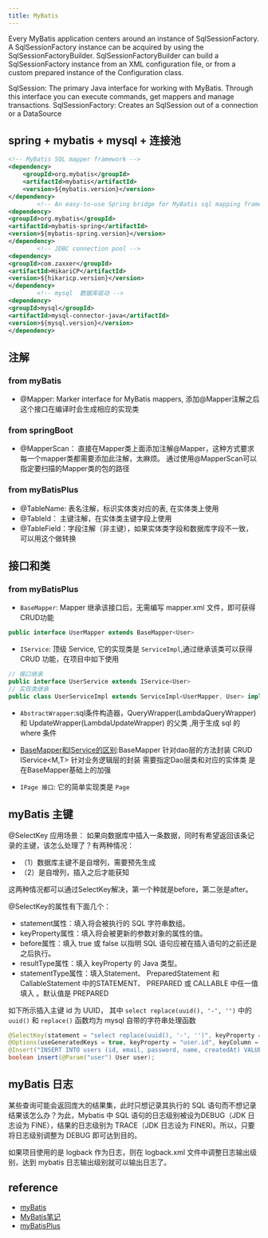 ```yaml
---
title: MyBatis
---
```


Every MyBatis application centers around an instance of SqlSessionFactory. A SqlSessionFactory instance can be acquired
by using the SqlSessionFactoryBuilder. SqlSessionFactoryBuilder can build a SqlSessionFactory instance from an XML
configuration file, or from a custom prepared instance of the Configuration class.

SqlSession: The primary Java interface for working with MyBatis. Through this interface you can execute commands, get
mappers and manage transactions. SqlSessionFactory: Creates an SqlSession out of a connection or a DataSource

## spring + mybatis + mysql + 连接池

```xml
<!-- MyBatis SQL mapper framework -->
<dependency>
    <groupId>org.mybatis</groupId>
    <artifactId>mybatis</artifactId>
    <version>${mybatis.version}</version>
</dependency>
        <!-- An easy-to-use Spring bridge for MyBatis sql mapping framework -->
<dependency>
<groupId>org.mybatis</groupId>
<artifactId>mybatis-spring</artifactId>
<version>${mybatis-spring.version}</version>
</dependency>
        <!-- JDBC connection pool -->
<dependency>
<groupId>com.zaxxer</groupId>
<artifactId>HikariCP</artifactId>
<version>${hikaricp.version}</version>
</dependency>
        <!-- mysql  数据库驱动 -->
<dependency>
<groupId>mysql</groupId>
<artifactId>mysql-connector-java</artifactId>
<version>${mysql.version}</version>
</dependency>
```

## 注解

### from myBatis

- @Mapper: Marker interface for MyBatis mappers, 添加@Mapper注解之后这个接口在编译时会生成相应的实现类

### from springBoot

- @MapperScan： 直接在Mapper类上面添加注解@Mapper，这种方式要求每一个mapper类都需要添加此注解，太麻烦。 通过使用@MapperScan可以指定要扫描的Mapper类的包的路径

### from myBatisPlus

- @TableName: 表名注解，标识实体类对应的表, 在实体类上使用
- @TableId： 主键注解，在实体类主键字段上使用
- @TableField：字段注解（非主键），如果实体类字段和数据库字段不一致，可以用这个做转换

## 接口和类

### from myBatisPlus

- `BaseMapper`: Mapper 继承该接口后，无需编写 mapper.xml 文件，即可获得CRUD功能

```java
public interface UserMapper extends BaseMapper<User> 
```

- `IService`: 顶级 Service, 它的实现类是 `ServiceImpl`,通过继承该类可以获得 CRUD 功能，在项目中如下使用

```java
// 接口继承
public interface UserService extends IService<User> 
// 实现类继承
public class UserServiceImpl extends ServiceImpl<UserMapper, User> implements UserService
```

- `AbstractWrapper`:sql条件构造器，QueryWrapper(LambdaQueryWrapper) 和 UpdateWrapper(LambdaUpdateWrapper) 的父类 ,用于生成 sql 的 where
  条件

- [BaseMapper和IService的区别](https://blog.csdn.net/pingfandehaozai/article/details/103537250):BaseMapper 针对dao层的方法封装 CRUD
  IService<M,T> 针对业务逻辑层的封装 需要指定Dao层类和对应的实体类 是在BaseMapper基础上的加强
- `IPage 接口`: 它的简单实现类是 `Page`

## myBatis 主键

@SelectKey 应用场景： 如果向数据库中插入一条数据，同时有希望返回该条记录的主键，该怎么处理了？有两种情况：

- （1）数据库主键不是自增列，需要预先生成
- （2）是自增列，插入之后才能获知

这两种情况都可以通过SelectKey解决，第一个种就是before，第二张是after。

@SelectKey的属性有下面几个：

- statement属性：填入将会被执行的 SQL 字符串数组。
- keyProperty属性：填入将会被更新的参数对象的属性的值。
- before属性：填入 true 或 false 以指明 SQL 语句应被在插入语句的之前还是之后执行。
- resultType属性：填入 keyProperty 的 Java 类型。
- statementType属性：填入Statement、 PreparedStatement 和 CallableStatement 中的STATEMENT、 PREPARED 或 CALLABLE 中任一值填入 。默认值是
  PREPARED

如下所示插入主键 id 为 UUID， 其中 `select replace(uuid(), '-', '')` 中的 `uuid()` 和 `replace()` 函数均为 mysql 自带的字符串处理函数

```java
@SelectKey(statement = "select replace(uuid(), '-', '')", keyProperty = "user.id", before = true, resultType = String.class)
@Options(useGeneratedKeys = true, keyProperty = "user.id", keyColumn = "user.id")
@Insert("INSERT INTO users (id, email, password, name, createdAt) VALUES (#{user.id}, #{user.email}, #{user.password}, #{user.name}, #{user.createdAt})")
boolean insert(@Param("user") User user);
```

## myBatis 日志

某些查询可能会返回庞大的结果集，此时只想记录其执行的 SQL 语句而不想记录结果该怎么办？为此，Mybatis 中 SQL 语句的日志级别被设为DEBUG（JDK 日志设为 FINE），结果的日志级别为 TRACE（JDK 日志设为
FINER)。所以，只要将日志级别调整为 DEBUG 即可达到目的。

如果项目使用的是 logback 作为日志，则在 logback.xml 文件中调整日志输出级别，达到 mybatis 日志输出级别就可以输出日志了。

## reference

- [myBatis](https://mybatis.org/mybatis-3/)
- [MyBatis笔记](https://blog.csdn.net/qq_19387933/article/details/123256034)
- [myBatisPlus](https://baomidou.com/pages/24112f/)
